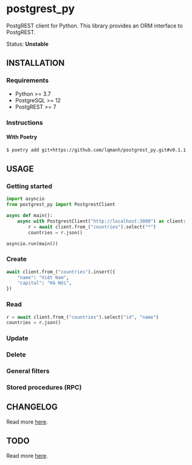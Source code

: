 # postgrest_py

PostgREST client for Python. This library provides an ORM interface to PostgREST.

Status: **Unstable**

## INSTALLATION

### Requirements

- Python >= 3.7
- PostgreSQL >= 12
- PostgREST >= 7

### Instructions

#### With Poetry

```sh
$ poetry add git+https://github.com/lqmanh/postgrest_py.git#v0.1.1
```

## USAGE

### Getting started

```py
import asyncio
from postgrest_py import PostgrestClient

async def main():
    async with PostgrestClient("http://localhost:3000") as client:
        r = await client.from_("countries").select("*")
        countries = r.json()

asyncio.run(main())
```

### Create

```py
await client.from_("countries").insert({
    "name": "Việt Nam",
    "capital": "Hà Nội",
})
```

### Read

```py
r = await client.from_("countries").select("id", "name")
countries = r.json()
```

### Update

### Delete

### General filters

### Stored procedures (RPC)

## CHANGELOG

Read more [here](https://github.com/lqmanh/postgrest_py/blob/master/CHANGELOG.md).

## TODO

Read more [here](https://github.com/lqmanh/postgrest_py/blob/master/TODO.md).
